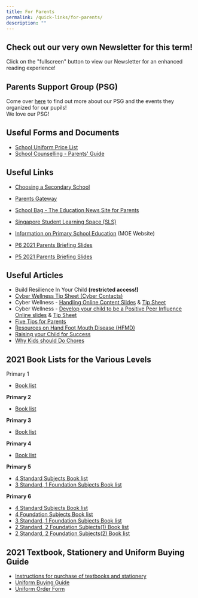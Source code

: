```yaml
---
title: For Parents
permalink: /quick-links/for-parents/
description: ""
---
```

Check out our very own Newsletter for this term!
------------------------------------------------

  
  
Click on the "fullscreen" button to view our Newsletter for an enhanced reading experience!  
  

Parents Support Group (PSG)
---------------------------

  
Come over [here](https://yiochukangpri.moe.edu.sg/partners/parent-support-group-psg) to find out more about our PSG and the events they organized for our pupils!   
We love our PSG!  
  

Useful Forms and Documents
--------------------------

  


*   [School Uniform Price List](/files/2019_Uniform.pdf)
*   [School Counselling - Parents' Guide](https://docs.google.com/a/yckps.edu.sg/viewer?a=v&pid=sites&srcid=eWNrcHMuZWR1LnNnfHlja3BzLWxlYXZlZm9ybXxneDo3YTNjNmQ4OTY2YWY0OTA1)

Useful Links
------------

*   [Choosing a Secondary School](https://www.schoolbag.sg/story/the-next-phase-choosing-a-secondary-school?utm_source=newsletter&utm_medium=email&utm_campaign=2019-Oct)

*   [Parents Gateway](https://pg.moe.edu.sg/)
*   [School Bag - The Education News Site for Parents](https://www.schoolbag.sg/)
*   [Singapore Student Learning Space (SLS)](http://learning.moe.edu.sg/)
*   [Information on Primary School Education](https://www.moe.gov.sg/education/primary) (MOE Website)
*   [P6 2021 Parents Briefing Slides](/files/P6%20Parents%20Briefing%2013%20Jan%202021%20Web.pdf)
*   [P5 2021 Parents Briefing Slides](/files/2021%20P5%20Parents%20Briefing_15%20Jan_Sch%20Website.pdf)

Useful Articles
---------------

  

*   Build Resilience In Your Child **(restricted access!)**
*   [Cyber Wellness Tip Sheet (Cyber Contacts)](/files/Cyberwellness%20%20Tip%20sheet%20for%20Parents.pdf)
*   Cyber Wellness - [Handling Online Content Slides](/files/3A%202018%20T2%20Parents%20Slides.pdf) & [Tip Sheet](/files/3B%20%202018%20T2%20Parents%20Tip%20Sheet.pdf) 
*   Cyber Wellness - [Develop your child to be a Positive Peer Influence Online slides](/files/3A%202018%20T1%20Parents%20Slides.pdf) & [Tip Sheet](/files/3B%202018%20T1%20Parents%20Tip%20Sheet.pdf) 
*   [Five Tips for Parents](https://docs.google.com/a/yckps.edu.sg/viewer?a=v&pid=sites&srcid=eWNrcHMuZWR1LnNnfHlja3BzLWxlYXZlZm9ybXxneDo3NzRiZjc3OWZlNmEzZmQ)
*   [Resources on Hand Foot Mouth Disease (HFMD)](http://www.hpb.gov.sg/HOPPortal/dandc-article/792)
*   [Raising your Child for Success](https://www.schoolbag.sg/story/raising-your-child-for-success#.V4xsxet97IX)
*   [Why Kids should Do Chores](https://www.schoolbag.sg/story/why-kids-should-do-chores#.V1RPLrh97IU)

2021 Book Lists for the Various Levels
--------------------------------------

  
Primary 1  

*   [Book list](/files/P1%20Booklist%202021.pdf)

  

**Primary 2**

*   [Book list](/files/P2%20Booklist%202021.pdf)
  

**Primary 3**

*   [Book list](/files/P3%20Booklist%202021.pdf)

  

**Primary 4**

*   [Book list](/files/P4%20Booklist%202021.pdf)

  

**Primary 5** 

*   [4 Standard Subjects Book list](/files/P5%20Booklist%202021.pdf)
*   [3 Standard, 1 Foundation Subjects Book list](/files/P5%203S1F%20Booklist%202021.pdf)

**Primary 6**

*   [4 Standard Subjects Book list](/files/P6%20Boolist%202021.pdf)
*   [4 Foundation Subjects Book list](/files/P6%20Foundation%20Booklist%202021.pdf)
*   [3 Standard, 1 Foundation Subjects Book list](/files/P6%203S1F%20Booklist.pdf)
*   [2 Standard, 2 Foundation Subjects(1) Book list](/files/P6%202S2F%20-%201%20Booklist.pdf)
*   [2 Standard, 2 Foundation Subjects(2) Book list](/files/P6%202S2F%20-%202%20Booklist.pdf)

2021 Textbook, Stationery and Uniform Buying Guide
--------------------------------------------------

  

*   [Instructions for purchase of textbooks and stationery](https://yiochukangpri.moe.edu.sg/qql/slot/u746/2020/booklist/Intructions%20For%20Purhcase%20of%20Textbooks%20%20Stationery%202020%20(002).pptx)
*   [Uniform Buying Guide](/files/Uniform%20buying%20guidee.pdf)
*   [Uniform Order Form](/files/Uniform%20Order%20form.pdf)